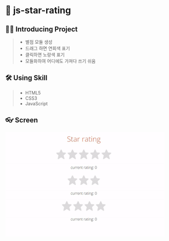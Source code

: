 # 📡 js-star-rating

## 💁‍♂️ Introducing Project

> -   별점 모듈 생성
> -   드래그 하면 연회색 표기
> -   클릭하면 노랑색 표기
> -   모듈화하여 어디에도 가져다 쓰기 쉬움

## 🛠 Using Skill

> -   HTML5
> -   CSS3
> -   JavaScript

## 👓 Screen

<center>
  <img
    src="./readme_assets/img01.gif"
  />
</center>
